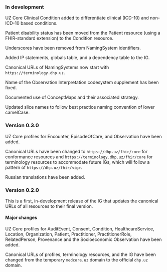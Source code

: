 ### In development

UZ Core Clinical Condition added to differentiate clinical (ICD-10) and non-ICD-10 based conditions.

Patient disability status has been moved from the Patient resource (using a FHIR-standard extension) to the Condition resource.

Underscores have been removed from NamingSystem identifiers.

Added IP statements, globals table, and a dependency table to the IG.

Canonical URLs of NamingSystems now start with `https://terminology.dhp.uz`.

Name of the Observation Interpretation codesystem supplement has been fixed.

Documented use of ConceptMaps and their associated strategy.

Updated slice names to follow best practice naming convention of lower camelCase.

### Version 0.3.0

UZ Core profiles for Encounter, EpisodeOfCare, and Observation have been added.

Canonical URLs have been changed to `https://dhp.uz/fhir/core` for conformance resources and `https://terminology.dhp.uz/fhir/core` for terminology resources to accommodate future IGs, which will follow a pattern of `https://dhp.uz/fhir/<ig>`.

Russian translations have been added.

### Version 0.2.0

This is a first, in-development release of the IG that updates the canonical URLs of all resources to their final version.

#### Major changes
UZ Core profiles for AuditEvent, Consent, Condition, HealthcareService, Location, Organization, Patient, Practitioner, PractitionerRole, RelatedPerson, Provenance and the Socioeconomic Observation have been added.

Canonical URLs of profiles, terminology resources, and the IG have been changed from the temporary `medcore.uz` domain to the official `dhp.uz` domain.

